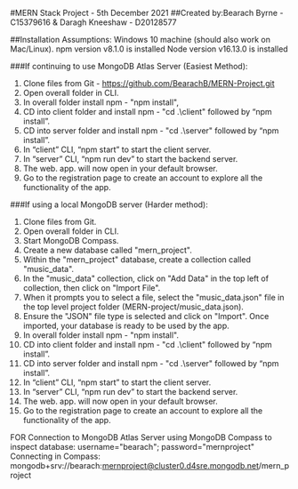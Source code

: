 #MERN Stack Project - 5th December 2021
##Created by:Bearach Byrne - C15379616 & Daragh Kneeshaw - D20128577


##Installation Assumptions:
Windows 10 machine (should also work on Mac/Linux).
npm version v8.1.0 is installed
Node version v16.13.0 is installed


###If continuing to use MongoDB Atlas Server (Easiest Method):
1. Clone files from Git - https://github.com/BearachB/MERN-Project.git
2. Open overall folder in CLI.
3. In overall folder install npm - "npm install",
4. CD into client folder and install npm - "cd .\client\" followed by “npm install”.
5. CD into server folder and install npm - "cd .\server\" followed by “npm install”.
6. In “client” CLI, “npm start” to start the client server.
7. In “server” CLI, “npm run dev” to start the backend server.
8. The web. app. will now open in your default browser.
9. Go to the registration page to create an account to explore all the functionality of the app.


###If using a local MongoDB server (Harder method):
1. Clone files from Git.
2. Open overall folder in CLI.
3. Start MongoDB Compass.
4. Create a new database called "mern_project".
5. Within the "mern_project" database, create a collection called "music_data".
6. In the "music_data" collection, click on "Add Data" in the top left of collection, then click on "Import File".
7. When it prompts you to select a file, select the "music_data.json" file in the top level project folder (MERN-project/music_data.json).
8. Ensure the "JSON" file type is selected and click on "Import". Once imported, your database is ready to be used by the app.
9. In overall folder install npm - "npm install".
10. CD into client folder and install npm - "cd .\client\" followed by “npm install”.
11. CD into server folder and install npm - "cd .\server\" followed by “npm install”.
12. In “client” CLI, “npm start” to start the client server.
13. In “server” CLI, “npm run dev” to start the backend server.
14. The web. app. will now open in your default browser.
15. Go to the registration page to create an account to explore all the functionality of the app.


FOR Connection to MongoDB Atlas Server using MongoDB Compass to inspect database:
      username="bearach"; password="mernproject"
      Connecting in Compass: mongodb+srv://bearach:mernproject@cluster0.d4sre.mongodb.net/mern_project
